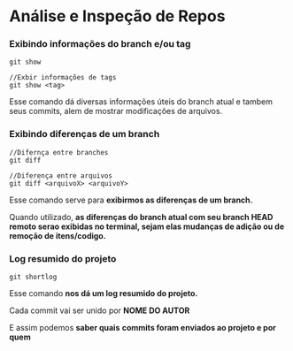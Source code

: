 Análise e Inspeção de Repos
===========================

### Exibindo informações do branch e/ou tag

```
git show

//Exbir informações de tags
git show <tag>

```

Esse comando dá diversas informações úteis do branch atual e tambem seus commits, alem de mostrar modificações de arquivos.

### Exibindo diferenças de um branch

```
//Difernça entre branches
git diff

//Diferença entre arquivos
git diff <arquivoX> <arquivoY>

```

Esse comando serve para **exibirmos as diferenças de um branch.**

Quando utilizado, **as diferenças do branch atual com seu branch HEAD remoto serao exibidas no terminal, sejam elas mudanças de adição ou de remoção de itens/codigo.**

### Log resumido do projeto

```
git shortlog

```

Esse comando **nos dá um log resumido do projeto.**

Cada commit vai ser unido por **NOME DO AUTOR**

E assim podemos **saber quais** **commits foram enviados ao projeto e por quem**
